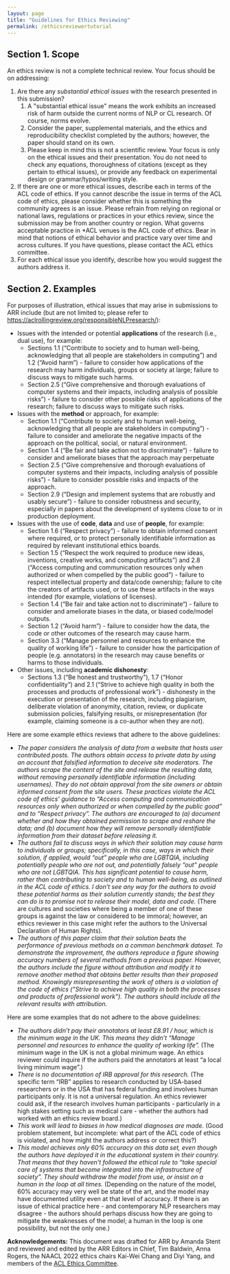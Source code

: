 ```yaml
---
layout: page
title: "Guidelines for Ethics Reviewing"
permalink: /ethicsreviewertutorial
---
```


Section 1. Scope
-----------------

An ethics review is not a complete technical review. Your focus should be on addressing:
1. Are there any *substantial ethical issues* with the research presented in this submission? 
   1. A "substantial ethical issue" means the work exhibits an increased risk of harm outside the current norms of NLP or CL research. Of course, norms evolve. 
   2. Consider the paper, supplemental materials, and the ethics and reproducibility checklist completed by the authors; however, the paper should stand on its own. 
   3. Please keep in mind this is not a scientific review. Your focus is only on the ethical issues and their presentation. You do not need to check any equations, thoroughness of citations (except as they pertain to ethical issues), or provide any feedback on experimental design or grammar/typos/writing style.
2. If there are one or more ethical issues, describe each in terms of the ACL code of ethics. If you cannot describe the issue in terms of the ACL code of ethics, please consider whether this is something the community agrees is an issue. Please refrain from relying on regional or national laws, regulations or practices in your ethics review, since the submission may be from another country or region. What governs acceptable practice in *ACL venues is the ACL code of ethics. Bear in mind that notions of ethical behavior and practice vary over time and across cultures. If you have questions, please contact the ACL ethics committee.
3. For each ethical issue you identify, describe how you would suggest the authors address it.

Section 2. Examples
-----------------

For purposes of illustration, ethical issues that may arise in submissions to ARR include (but are not limited to; please refer to https://aclrollingreview.org/responsibleNLPresearch/): 
* Issues with the intended or potential __applications__ of the research (i.e., dual use), for example: 
  * Sections 1.1 (“Contribute to society and to human well-being, acknowledging that all people are stakeholders in computing”) and 1.2 (“Avoid harm”) - failure to consider how applications of the research may harm individuals, groups or society at large; failure to discuss ways to mitigate such harms.
  * Section 2.5 (“Give comprehensive and thorough evaluations of computer systems and their impacts, including analysis of possible risks”) - failure to consider other possible risks of applications of the research; failure to discuss ways to mitigate such risks.
* Issues with the __method__ or approach, for example:
  * Section 1.1 (“Contribute to society and to human well-being, acknowledging that all people are stakeholders in computing”) - failure to consider and ameliorate the negative impacts of the approach on the political, social, or natural environment.
  * Section 1.4 (“Be fair and take action not to discriminate“) - failure to consider and ameliorate biases that the approach may perpetuate
  * Section 2.5 (“Give comprehensive and thorough evaluations of computer systems and their impacts, including analysis of possible risks”) - failure to consider possible risks and impacts of the approach.
  * Section 2.9 (“Design and implement systems that are robustly and usably secure”) - failure to consider robustness and security, especially in papers about the development of systems close to or in production deployment.
* Issues with the use of __code__, __data__ and use of __people__, for example:
  * Section 1.6 (“Respect privacy”) - failure to obtain informed consent where required, or to protect personally identifiable information as required by relevant institutional ethics boards.
  * Section 1.5 (“Respect the work required to produce new ideas, inventions, creative works, and computing artifacts”) and 2.8 (“Access computing and communication resources only when authorized or when compelled by the public good”) - failure to respect intellectual property and data/code ownership; failure to cite the creators of artifacts used, or to use these artifacts in the ways intended (for example, violations of licenses).
  * Section 1.4 (“Be fair and take action not to discriminate“)  - failure to consider and ameliorate biases in the data, or biased code/model outputs.
  * Section 1.2 (“Avoid harm”) - failure to consider how the data, the code or other outcomes of the research may cause harm.
  * Section 3.3 (“Manage personnel and resources to enhance the quality of working life”) - failure to consider how the participation of people (e.g. annotators) in the research may cause benefits or harms to those individuals.
* Other issues, including __academic dishonesty__:
  * Sections 1.3 (“Be honest and trustworthy”), 1.7 (“Honor confidentiality”) and 2.1 (“Strive to achieve high quality in both the processes and products of professional work”) - dishonesty in the execution or presentation of the research, including plagiarism, deliberate violation of anonymity, citation, review, or duplicate submission policies, falsifying results, or misrepresentation (for example, claiming someone is a co-author when they are not).

Here are some example ethics reviews that adhere to the above guidelines:
* *The paper considers the analysis of data from a website that hosts user contributed posts. The authors obtain access to private data by using an account that  falsified information to deceive site moderators. The authors scrape the content of the site and release the resulting data, without removing personally identifiable information (including usernames). They do not obtain approval from the site owners or obtain informed consent from the site users. These practices violate the ACL code of ethics’ guidance to “Access computing and communication resources only when authorized or when compelled by the public good” and to “Respect privacy”. The authors are encouraged to (a) document whether and how they obtained permission to scrape and reshare the data; and (b) document how they will remove personally identifiable information from their dataset before releasing it.*
* *The authors fail to discuss ways in which their solution may cause harm to individuals or groups; specifically, in this case, ways in which their solution, if applied, would “out” people who are LGBTQIA, including potentially people who are not out, and potentially falsely “out” people who are not LGBTQIA. This has significant potential to cause harm, rather than contributing to society and to human well-being, as outlined in the ACL code of ethics. I don’t see any way for the authors to avoid these potential harms as their solution currently stands; the best they can do is to promise not to release their model, data and code.* (There are cultures and societies where being a member of one of these groups is against the law or considered to be immoral; however, an ethics reviewer in this case might refer the authors to the Universal Declaration of Human Rights).
* *The authors of this paper claim that their solution beats the performance of previous methods on a common benchmark dataset. To demonstrate the improvement, the authors reproduce a figure showing accuracy numbers of several methods from a previous paper. However, the authors include the figure without attribution and modify it to remove another method that obtains better results than their proposed method. Knowingly misrepresenting the work of others is a violation of the code of ethics (“Strive to achieve high quality in both the processes and products of professional work”). The authors should include all the relevant results with attribution.*

Here are some examples that do not adhere to the above guidelines:
* *The authors didn’t pay their annotators at least  £8.91 / hour, which is the minimum wage in the UK. This means they didn’t “Manage personnel and resources to enhance the quality of working life”.* (The minimum wage in the UK is not a global minimum wage. An ethics reviewer could inquire if the authors paid the annotators at least “a local living minimum wage”.)
* *There is no documentation of IRB approval for this research.* (The specific term “IRB” applies to research conducted by USA-based researchers or in the USA that has federal funding and involves human participants only. It is not a universal regulation. An ethics reviewer could ask, if the research involves human participants - particularly in a high stakes setting such as medical care - whether the authors had worked with an ethics review board.)
* *This work will lead to biases in how medical diagnoses are made.* (Good problem statement, but incomplete: what part of the ACL code of ethics is violated, and how might the authors address or correct this?)
* *This model achieves only 60% accuracy on this data set, even though the authors have deployed it in the educational system in their country. That means that they haven’t followed the ethical rule to “take special care of systems that become integrated into the infrastructure of society”. They should withdraw the model from use, or insist on a human in the loop at all times.* (Depending on the nature of the model, 60% accuracy may very well be state of the art, and the model may have documented utility even at that level of accuracy. If there is an issue of ethical practice here - and contemporary NLP researchers may disagree - the authors should perhaps discuss how they are going to mitigate the weaknesses of the model; a human in the loop is one possibility, but not the only one.)

__Acknowledgements:__ This document was drafted for ARR by Amanda Stent and reviewed and edited by the ARR Editors in Chief, Tim Baldwin, Anna Rogers, the NAACL 2022 ethics chairs Kai-Wei Chang and Diyi Yang, and members of the [ACL Ethics Committee](https://www.aclweb.org/adminwiki/index.php?title=Formation_of_the_ACL_Ethics_Committee). 
